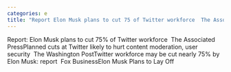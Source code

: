 ```yaml
---
categories: e
title: "Report Elon Musk plans to cut 75 of Twitter workforce  The Associated Press"
---
```

Report: Elon Musk plans to cut 75% of Twitter workforce&nbsp;&nbsp;The Associated PressPlanned cuts at Twitter likely to hurt content moderation, user security&nbsp;&nbsp;The Washington PostTwitter workforce may be cut nearly 75% by Elon Musk: report&nbsp;&nbsp;Fox BusinessElon Musk Plans to Lay Off